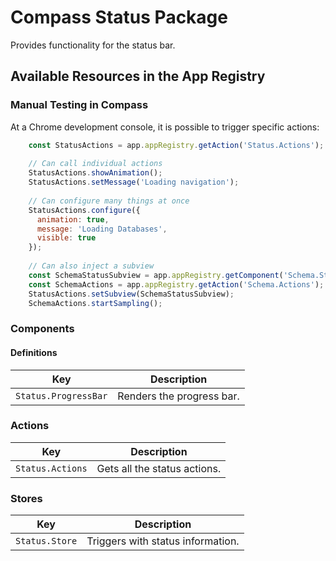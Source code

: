 # Compass Status Package

Provides functionality for the status bar.

## Available Resources in the App Registry

### Manual Testing in Compass

At a Chrome development console, it is possible to trigger specific actions:

```js
    const StatusActions = app.appRegistry.getAction('Status.Actions');
    
    // Can call individual actions
    StatusActions.showAnimation();
    StatusActions.setMessage('Loading navigation');
    
    // Can configure many things at once
    StatusActions.configure({
      animation: true, 
      message: 'Loading Databases', 
      visible: true
    });
    
    // Can also inject a subview
    const SchemaStatusSubview = app.appRegistry.getComponent('Schema.StatusSubview');
    const SchemaActions = app.appRegistry.getAction('Schema.Actions');
    StatusActions.setSubview(SchemaStatusSubview);
    SchemaActions.startSampling();
```

### Components

#### Definitions

| Key                  | Description               |
|----------------------|---------------------------|
| `Status.ProgressBar` | Renders the progress bar. |

### Actions

| Key              | Description                  |
|------------------|------------------------------|
| `Status.Actions` | Gets all the status actions. |

### Stores

| Key            | Description                       |
|----------------|-----------------------------------|
| `Status.Store` | Triggers with status information. |
